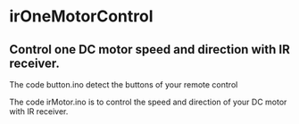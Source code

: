 <h1>irOneMotorControl</h1>
<h2>Control one DC motor speed and direction with IR receiver.</h2>

<p1>The code button.ino detect the buttons of your remote control</p1>

<p2>The code irMotor.ino is to control the speed and direction of your DC motor with IR receiver. </p2>
  
  

